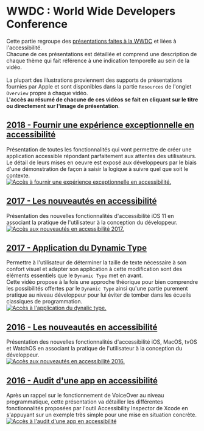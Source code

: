 # WWDC : World Wide Developers Conference

<script>$(document).ready(function () {
    setBreadcrumb([{"label":"iOS", "url": "./criteria-ios.html"},
        {"label":"WWDC"}
	]);
    addSubMenu([
        {"label":"Critères de conception","url":"criteria-ios-conception.html"}, 
        {"label":"Guide pour les développeurs","url":"criteria-ios-dev.html"},
        {"label":"VoiceOver","url":"lecteur-ecran-voiceover.html"},
        {"label":"WWDC","url":"criteria-ios-wwdc.html", "expanded": true}
    ]);
});</script>

<span data-menuitem="criteria-ios"></span>

Cette partie regroupe des [présentations faites à la WWDC](https://developer.apple.com/videos/) et liées à l'accessibilité.
</br>Chacune de ces présentations est détaillée et comprend une description de chaque thème qui fait référence à une indication temporelle au sein de la vidéo.
</br></br>La plupart des illustrations proviennent des supports de présentations fournies par Apple et sont disponibles dans la partie `Resources` de l'onglet `Overview` propre à chaque vidéo.
</br>**L'accès au résumé de chacune de ces vidéos se fait en cliquant sur le titre ou directement sur l'image de présentation**.

## [2018 - Fournir une expérience exceptionnelle en accessibilité](./criteria-ios-wwdc-18230.html)
Présentation de toutes les fonctionnalités qui vont permettre de créer une application accessible répondant parfaitement aux attentes des utilisateurs.
</br>Le détail de leurs mises en oeuvre est exposé aux développeurs par le biais d'une démonstration de façon à saisir la logique à suivre quel que soit le contexte.
</br><a href="./criteria-ios-wwdc-18230.html"><img style="max-width: 700px; height: auto;" alt="Accès à fournir une expérience exceptionnelle en accessibilité." src="./images/iOSdev/wwdc18-230.png" />
    
## [2017 - Les nouveautés en accessibilité](./criteria-ios-wwdc-17215.html)
Présentation des nouvelles fonctionnalités d'accessibilité iOS 11 en associant la pratique de l'utilisateur à la conception du développeur.
</br><a href="./criteria-ios-wwdc-17215.html"><img style="max-width: 700px; height: auto;" alt="Accès aux nouveautés en accessibilité 2017." src="./images/iOSdev/wwdc17-215.png" />

## [2017 - Application du Dynamic Type](./criteria-ios-wwdc-17245.html)
Permettre à l'utilisateur de déterminer la taille de texte nécessaire à son confort visuel et adapter son application à cette modification sont des éléments essentiels que le `Dynamic Type` met en avant.
</br>Cette vidéo propose à la fois une approche théorique pour bien comprendre les possibilités offertes par le `Dynamic Type` ainsi qu'une partie purement pratique au niveau développeur pour lui éviter de tomber dans les écueils classiques de programmation.
</br><a href="./criteria-ios-wwdc-17245.html"><img style="max-width: 700px; height: auto;" alt="Accès à l'application du dynalic type." src="./images/iOSdev/wwdc17-245.png" />

## [2016 - Les nouveautés en accessibilité](./criteria-ios-wwdc-16202.html)
Présentation des nouvelles fonctionnalités d'accessibilité iOS, MacOS, tvOS et WatchOS en associant la pratique de l'utilisateur à la conception du développeur.
</br><a href="./criteria-ios-wwdc-16202.html"><img style="max-width: 700px; height: auto;" alt="Accès aux nouveautés en accessibilité 2016." src="./images/iOSdev/wwdc16-202.png" />
    
## [2016 - Audit d'une app en accessibilité](./criteria-ios-wwdc-16407.html)
Après un rappel sur le fonctionnement de <span lang="en">VoiceOver</span> au niveau programmatique, cette présentation va détailler les différentes fonctionnalités proposées par l'outil <span lang="en">Accessibility Inspector</span> de Xcode en s'appuyant sur un exemple très simple pour une mise en situation concrète.
</br><a href="./criteria-ios-wwdc-16407.html"><img style="max-width: 700px; height: auto;" alt="Accès à l'audit d'une app en accessibilité" src="./images/iOSdev/wwdc16-407.png" />
    
<!--  This file is part of a11y-guidelines | Our vision of mobile & web accessibility guidelines and best practices, with valid/invalid examples.
 Copyright (C) 2016  Orange SA
 See the Creative Commons Legal Code Attribution-ShareAlike 3.0 Unported License for more details (LICENSE file). -->